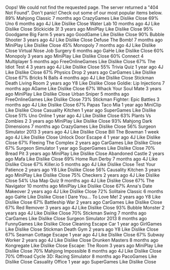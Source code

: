 Oops! We could not find the requested page. The server returned a "404 Not Found". Don't panic! Check out some of our most popular items below. 89% Mahjong Classic 7 months ago CrazyGames Like Dislike Close 69% Uno 6 months ago 4J Like Dislike Close Water Lab 10 months ago 4J Like Dislike Close Stickicide 3! 3 years ago MiniPlay Like Dislike Close 95% Goodgame Big Farm 5 years ago GoodGame Like Dislike Close 90% Bubble Shooter 3 years ago 4J Like Dislike Close Defuse The Bomb! 7 months ago MiniPlay Like Dislike Close 45% Monopoly 7 months ago 4J Like Dislike Close Virtual Nose Job Surgery 6 months ago GaHe Like Dislike Close 60% Monopoly 3 years ago MiniPlay Like Dislike Close 60% Connect 4 Multiplayer 5 months ago FreeOnlineGames Like Dislike Close 67% The Idiot Test 4 3 years ago 4J Like Dislike Close 55% Trivia Quiz 1 year ago 4J Like Dislike Close 67% Physics Drop 2 years ago CarGames Like Dislike Close 67% Bricks N Balls 4 months ago 4J Like Dislike Close Stickman Death Living Room 2 years ago Y8 Like Dislike Close Goldie: Lip Injections 7 months ago AGame Like Dislike Close 67% Whack Your Soul Mate 3 years ago MiniPlay Like Dislike Close Urban Sniper 5 months ago FreeOnlineGames Like Dislike Close 73% Stickman Fighter: Epic Battles 3 months ago 4J Like Dislike Close 67% Papas Taco Mia 1 year ago MiniClip Like Dislike Close Casuality Kitchen 1 year ago SuperGames Like Dislike Close 51% Uno Online 1 year ago 4J Like Dislike Close 63% Plants Vs Zombies 2 3 years ago MiniPlay Like Dislike Close 93% Mahjong Dark Dimensions 7 months ago CrazyGames Like Dislike Close 56% Surgeon Simulator 2013 3 years ago 4J Like Dislike Close Bill The Bowman 1 week ago 4J Like Dislike Close Unlock Door Escape 4 1 year ago 4J Like Dislike Close 67% Fleeing The Complex 2 years ago CarGames Like Dislike Close 67% Surgeon Simulator 1 year ago SuperGames Like Dislike Close 70% Bread Pit 3 years ago MiniPlay Like Dislike Close Abandoned Castle 2 years ago Mafa Like Dislike Close 69% Home Run Derby 7 months ago 4J Like Dislike Close 67% Killer.io 5 months ago 4J Like Dislike Close Test Your Patience 2 years ago Y8 Like Dislike Close 56% Causality Kitchen 3 years ago MiniPlay Like Dislike Close 75% Checkers 2 years ago 4J Like Dislike Close 54% Usa Map Quiz 9 months ago 4J Like Dislike Close 67% The Navigator 10 months ago MiniPlay Like Dislike Close 67% Anna's Date Makeover 2 years ago 4J Like Dislike Close 72% Solitaire Classic 6 months ago GaHe Like Dislike Close I Dare You... To Love Me! 2 years ago Y8 Like Dislike Close 67% Battleship War 2 years ago CarGames Like Dislike Close 67% Red Remover 3 years ago 4J Like Dislike Close 93% Bubble Monster 2 years ago 4J Like Dislike Close 70% Stickman Swing 7 months ago CarGames Like Dislike Close Surgeon Simulator 2013 8 months ago FunnyGames Like Dislike Close Cleaning Escape Car 1 year ago GirlGames Like Dislike Close Stickman Death Gym 2 years ago Y8 Like Dislike Close 67% Seaman Cottage Escape 1 year ago 4J Like Dislike Close 67% Subway Worker 2 years ago 4J Like Dislike Close Drunken Masters 8 months ago Kongregate Like Dislike Close Escape: The Room 3 years ago MiniPlay Like Dislike Close 70% Mahjong Impossible 8 months ago 4J Like Dislike Close 70% Offroad Cycle 3D: Racing Simulator 8 months ago PacoGames Like Dislike Close Casuality Office 1 year ago SuperGames Like Dislike Close